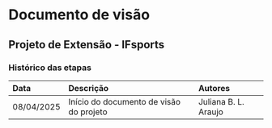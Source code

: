 # Documento de visão

## Projeto de Extensão - IFsports

### Histórico das etapas 

|  Data  | Descrição | Autores |
|:-------|:----------|:------|
| 08/04/2025 | Início do documento de visão do projeto  | Juliana B. L. Araujo | 


